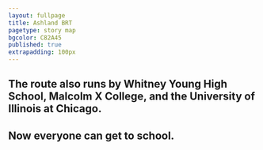 ```yaml
---
layout: fullpage
title: Ashland BRT
pagetype: story map
bgcolor: C82A45
published: true
extrapadding: 100px
---
```


<div class="mapstage"></div>

## The route also runs by **Whitney Young High School**, **Malcolm X College**, and the **University of Illinois at Chicago**. 

## **Now everyone can get to school**.
